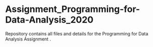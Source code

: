 # Assignment_Programming-for-Data-Analysis_2020
Repository contains all files and details for the Programming for Data Analysis Assignment .
